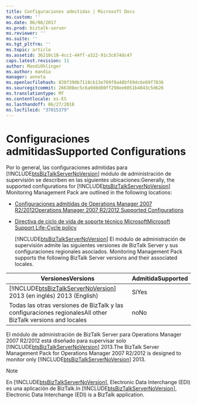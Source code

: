 ```yaml
---
title: Configuraciones admitidas | Microsoft Docs
ms.custom: ''
ms.date: 06/08/2017
ms.prod: biztalk-server
ms.reviewer: ''
ms.suite: ''
ms.tgt_pltfrm: ''
ms.topic: article
ms.assetid: 36210c18-4cc1-44ff-a322-91c3c674dc47
caps.latest.revision: 11
author: MandiOhlinger
ms.author: mandia
manager: anneta
ms.openlocfilehash: 838f390b7118cb13e709f8a48bf69dc6e69f7836
ms.sourcegitcommit: 266308ec5c6a9d8d80ff298ee6051b4843c5d626
ms.translationtype: MT
ms.contentlocale: es-ES
ms.lasthandoff: 06/27/2018
ms.locfileid: "37015379"
---
```

# <a name="supported-configurations"></a><span data-ttu-id="94f92-102">Configuraciones admitidas</span><span class="sxs-lookup"><span data-stu-id="94f92-102">Supported Configurations</span></span>
<span data-ttu-id="94f92-103">Por lo general, las configuraciones admitidas para [!INCLUDE[btsBizTalkServerNoVersion](../includes/btsbiztalkservernoversion-md.md)] módulo de administración de supervisión se describen en las siguientes ubicaciones:</span><span class="sxs-lookup"><span data-stu-id="94f92-103">Generally, the supported configurations for [!INCLUDE[btsBizTalkServerNoVersion](../includes/btsbiztalkservernoversion-md.md)] Monitoring Management Pack are outlined in the following locations:</span></span>  
  
- [<span data-ttu-id="94f92-104">Configuraciones admitidas de Operations Manager 2007 R2/2012</span><span class="sxs-lookup"><span data-stu-id="94f92-104">Operations Manager 2007 R2/2012 Supported Configurations</span></span>](http://go.microsoft.com/fwlink/?LinkId=90676)  
  
- [<span data-ttu-id="94f92-105">Directiva de ciclo de vida de soporte técnico Microsoft</span><span class="sxs-lookup"><span data-stu-id="94f92-105">Microsoft Support Life-Cycle policy</span></span>](http://go.microsoft.com/fwlink/?LinkId=123820)  
  
  [!INCLUDE[btsBizTalkServerNoVersion](../includes/btsbiztalkservernoversion-md.md)]<span data-ttu-id="94f92-106"> El módulo de administración de supervisión admite las siguientes versiones de BizTalk Server y sus configuraciones regionales asociados.</span><span class="sxs-lookup"><span data-stu-id="94f92-106"> Monitoring Management Pack supports the following BizTalk Server versions and their associated locales.</span></span>  
  
|                                             <span data-ttu-id="94f92-107">Versiones</span><span class="sxs-lookup"><span data-stu-id="94f92-107">Versions</span></span>                                              | <span data-ttu-id="94f92-108">Admitida</span><span class="sxs-lookup"><span data-stu-id="94f92-108">Supported</span></span> |
|---------------------------------------------------------------------------------------------------|-----------|
| [!INCLUDE[btsBizTalkServerNoVersion](../includes/btsbiztalkservernoversion-md.md)]<span data-ttu-id="94f92-109"> 2013 (en inglés)</span><span class="sxs-lookup"><span data-stu-id="94f92-109"> 2013 (English)</span></span> |    <span data-ttu-id="94f92-110">Sí</span><span class="sxs-lookup"><span data-stu-id="94f92-110">Yes</span></span>    |
|                              <span data-ttu-id="94f92-111">Todas las otras versiones de BizTalk y las configuraciones regionales</span><span class="sxs-lookup"><span data-stu-id="94f92-111">All other BizTalk versions and locales</span></span>                               |    <span data-ttu-id="94f92-112">no</span><span class="sxs-lookup"><span data-stu-id="94f92-112">No</span></span>     |
  
 <span data-ttu-id="94f92-113">El módulo de administración de BizTalk Server para Operations Manager 2007 R2/2012 está diseñado para supervisar solo [!INCLUDE[btsBizTalkServerNoVersion](../includes/btsbiztalkservernoversion-md.md)] 2013.</span><span class="sxs-lookup"><span data-stu-id="94f92-113">The BizTalk Server Management Pack for Operations Manager 2007 R2/2012 is designed to monitor only [!INCLUDE[btsBizTalkServerNoVersion](../includes/btsbiztalkservernoversion-md.md)] 2013.</span></span>  
  
> [!NOTE]
>  <span data-ttu-id="94f92-114">En [!INCLUDE[btsBizTalkServerNoVersion](../includes/btsbiztalkservernoversion-md.md)], Electronic Data Interchange (EDI) es una aplicación de BizTalk.</span><span class="sxs-lookup"><span data-stu-id="94f92-114">In [!INCLUDE[btsBizTalkServerNoVersion](../includes/btsbiztalkservernoversion-md.md)], Electronic Data Interchange (EDI) is a BizTalk application.</span></span>